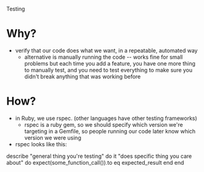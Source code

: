 Testing

# Why?
  * verify that our code does what we want, in a repeatable, automated way
    * alternative is manually running the code -- works fine for small problems but each time you add a feature, you have one more thing to manually test, and you need to test everything to make sure you didn't break anything that was working before

# How?
  * in Ruby, we use rspec. (other languages have other testing frameworks)
    * rspec is a ruby gem, so we should specify which version we're targeting in a Gemfile, so people running our code later know which version we were using
  * rspec looks like this:

  describe "general thing you're testing" do
    it "does specific thing you care about" do
      expect(some_function_call()).to eq expected_result
    end
  end
